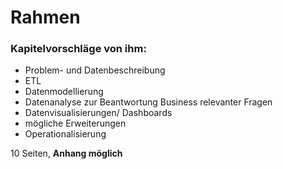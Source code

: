# Rahmen

### Kapitelvorschläge von ihm:

* Problem- und Datenbeschreibung
* ETL
* Datenmodellierung
* Datenanalyse zur Beantwortung Business relevanter Fragen
* Datenvisualisierungen/ Dashboards
* mögliche Erweiterungen
* Operationalisierung

10 Seiten, **Anhang möglich**
